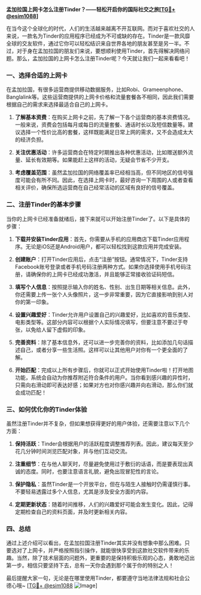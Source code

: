 **孟加拉国上网卡怎么注册Tinder？——轻松开启你的国际社交之旅[[TG💪+ @esim1088](https://t.me/s/esim1088)]**

在当今这个全球化的时代，人们的生活越来越离不开互联网。而对于喜欢社交的人来说，一款名为Tinder的应用程序已经成为不可或缺的存在。Tinder是一款风靡全球的交友软件，通过它你可以轻松结识来自世界各地的朋友甚至是另一半。不过，对于身在孟加拉国的朋友们来说，要想顺利使用Tinder，首先得解决网络问题。那么，孟加拉国的上网卡怎么注册Tinder呢？今天就让我们一起来看看吧！

### 一、选择合适的上网卡

在孟加拉国，有很多运营商提供移动数据服务，比如Robi、Grameenphone、Banglalink等。这些运营商提供的上网卡价格和流量套餐各不相同，因此我们需要根据自己的需求来选择最适合自己的上网卡。

1. **了解基本资费**：在购买上网卡之前，先了解一下各个运营商的基本资费情况。一般来说，资费会包括每月或每日的流量套餐、通话时长以及短信数量等。建议选择一个性价比高的套餐，这样既能满足日常上网的需求，又不会造成太大的经济负担。

2. **关注优惠活动**：许多运营商会在特定时期推出各种优惠活动，比如赠送额外流量、延长有效期等。如果能赶上这样的活动，无疑会节省不少开支。

3. **考虑覆盖范围**：虽然孟加拉国的网络覆盖率已经相当高，但不同地区的信号强度可能会有所不同。因此，在选择上网卡时，最好咨询一下周围的人或者查看相关评价，确保所选运营商在自己经常活动的区域有良好的信号覆盖。

### 二、注册Tinder的基本步骤

当你的上网卡已经准备就绪后，接下来就可以开始注册Tinder了。以下是具体的步骤：

1. **下载并安装Tinder应用**：首先，你需要从手机的应用商店下载Tinder应用程序。无论是iOS还是Android用户，都可以轻松找到这款应用并完成安装。

2. **创建账户**：打开Tinder应用后，点击“注册”按钮。通常情况下，Tinder支持Facebook账号登录或者手机号码注册两种方式。如果你选择使用手机号码注册，请确保你的上网卡已经成功激活，并且能够正常接收验证码短信。

3. **填写个人信息**：按照提示输入你的姓名、性别、出生日期等相关信息。此外，你还需要上传一张个人头像照片，这一步非常重要，因为它直接影响到别人对你的第一印象。

4. **设置兴趣爱好**：Tinder允许用户设置自己的兴趣爱好，比如喜欢的音乐类型、电影类型等。这部分内容可以根据个人实际情况填写，但要注意不要过于夸张，以免给人留下虚假的印象。

5. **完善资料**：除了基本信息外，还可以进一步完善你的资料，比如添加几句话描述自己，或者分享一些生活照。这样可以让其他用户对你有一个更全面的了解。

6. **开始匹配**：完成以上所有步骤后，你就可以正式开始使用Tinder啦！打开地图功能，系统会自动为你推荐附近符合条件的用户。当你看到感兴趣的异性时，只需向右滑动即可表达好感；如果对方也对你感兴趣并向右滑动，那么你们就会成功匹配！

### 三、如何优化你的Tinder体验

虽然注册Tinder并不复杂，但如果想获得更好的用户体验，还需要注意以下几个方面：

1. **保持活跃**：Tinder会根据用户的活跃程度调整推荐列表。因此，建议每天至少花几分钟时间浏览匹配对象，并与他们互动交流。

2. **注重细节**：在与他人聊天时，尽量避免使用过于敷衍的话语，而是要表现出真诚的态度。同时，也要注意语言礼貌，避免出现冒犯性的言论。

3. **保护隐私**：虽然Tinder是一个开放平台，但在与陌生人接触时仍需谨慎行事。不要轻易透露过多个人信息，尤其是涉及安全方面的内容。

4. **定期更新状态**：随着时间推移，人们的兴趣爱好可能会发生变化。因此，记得定期检查自己的资料页面，并及时更新相关内容。

### 四、总结

通过上述介绍可以看出，在孟加拉国注册Tinder其实并没有想象中那么困难。只要选对了上网卡，并严格按照指引操作，就能很快享受到这款社交软件带来的乐趣。当然，除了技术层面的问题外，更重要的是保持积极乐观的心态，勇敢地迈出第一步。相信只要坚持下去，总有一天你会遇到那个属于你的特别之人！

最后提醒大家一句，无论是在哪里使用Tinder，都要遵守当地法律法规和社会公德心哦~ [[TG💪+ @esim1088](https://t.me/s/esim1088) ![Image](https://i.postimg.cc/4NQfJmqS/Snipaste-2025-05-13-00-14-12.png)]